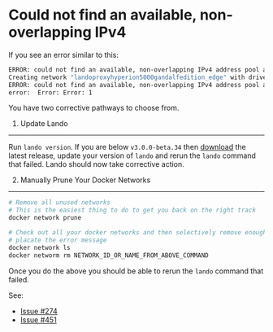Could not find an available, non-overlapping IPv4
=================================================

If you see an error similar to this:

```bash
ERROR: could not find an available, non-overlapping IPv4 address pool among the defaults to assign to the network
Creating network "landoproxyhyperion5000gandalfedition_edge" with driver "bridge"
ERROR: could not find an available, non-overlapping IPv4 address pool among the defaults to assign to the network
error:  Error: Error: 1
```

You have two corrective pathways to choose from.

1. Update Lando
---------------

Run `lando version`. If you are below `v3.0.0-beta.34` then [download](https://github.com/lando/lando/releases) the latest release, update your version of `lando` and rerun the `lando` command that failed. Lando should now take corrective action.

2. Manually Prune Your Docker Networks
--------------------------------------

```bash
# Remove all unused networks
# This is the easiest thing to do to get you back on the right track
docker network prune

# Check out all your docker networks and then selectively remove enough to
# placate the error message
docker network ls
docker networm rm NETWORK_ID_OR_NAME_FROM_ABOVE_COMMAND
```

Once you do the above you should be able to rerun the `lando` command that failed.

See:
  * [Issue #274](https://github.com/lando/lando/issues/274)
  * [Issue #451](https://github.com/lando/lando/issues/451)
